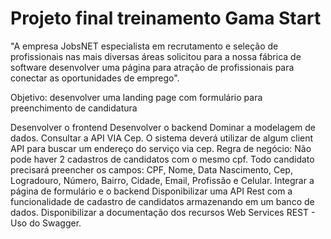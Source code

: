 <h1>Projeto final treinamento Gama Start</h1>
  
"A empresa JobsNET especialista em recrutamento e seleção de profissionais nas mais diversas áreas solicitou para a nossa fábrica de software desenvolver uma página para atração de profissionais para conectar as oportunidades de emprego".

Objetivo: desenvolver uma landing page com formulário para preenchimento de candidatura

Desenvolver o frontend
Desenvolver o backend
Dominar a modelagem de dados.
Consultar a API VIA Cep. O sistema deverá utilizar de algum client API para buscar um endereço do serviço via cep.
Regra de negócio:
Não pode haver 2 cadastros de candidatos com o mesmo cpf.
Todo candidato precisará preencher os campos: CPF, Nome, Data Nascimento, Cep, Logradouro, Número, Bairro, Cidade, Email, Profissão e Celular.
Integrar a página de formulário e o backend
Disponibilizar uma API Rest com a funcionalidade de cadastro de candidatos armazenando em um banco de dados.
Disponibilizar a documentação dos recursos Web Services REST - Uso do Swagger.
